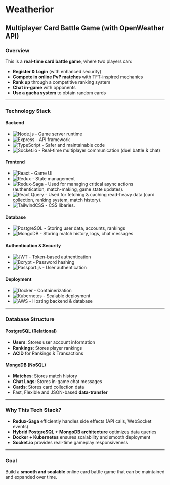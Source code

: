 # Weatherior

## Multiplayer Card Battle Game (with OpenWeather API)

### Overview
This is a **real-time card battle game**, where two players can:
- **Register & Login** (with enhanced security)
- **Compete in online PvP matches** with TFT-inspired mechanics
- **Rank up** through a competitive ranking system
- **Chat in-game** with opponents
- **Use a gacha system** to obtain random cards

---

### Technology Stack

#### Backend
- ![Node.js](https://img.shields.io/badge/Node.js-339933?style=for-the-badge&logo=node.js&logoColor=white) - Game server runtime
- ![Express](https://img.shields.io/badge/Express.js-000000?style=for-the-badge&logo=express&logoColor=white) - API framework
- ![TypeScript](https://img.shields.io/badge/TypeScript-3178C6?style=for-the-badge&logo=typescript&logoColor=white) - Safer and maintainable code
- ![Socket.io](https://img.shields.io/badge/Socket.io-010101?style=for-the-badge&logo=socket.io&logoColor=white) - Real-time multiplayer communication (duel battle & chat)

#### Frontend
- ![React](https://img.shields.io/badge/React-61DAFB?style=for-the-badge&logo=react&logoColor=white) - Game UI
- ![Redux](https://img.shields.io/badge/Redux-764ABC?style=for-the-badge&logo=redux&logoColor=white) - State management
- ![Redux-Saga](https://img.shields.io/badge/Redux--Saga-999999?style=for-the-badge&logo=redux-saga&logoColor=white) - Used for managing critical async actions (authentication, match-making, game state updates).
- ![React Query](https://img.shields.io/badge/React_Query-FF4154?style=for-the-badge&logo=reactquery&logoColor=white) - Used for fetching & caching read-heavy data (card collection, ranking system, match history).
- ![TailwindCSS](https://img.shields.io/badge/TailwindCSS-06B6D4?style=for-the-badge&logo=tailwindcss&logoColor=white) - CSS libaries.

#### Database
- ![PostgreSQL](https://img.shields.io/badge/PostgreSQL-336791?style=for-the-badge&logo=postgresql&logoColor=white) - Storing user data, accounts, rankings
- ![MongoDB](https://img.shields.io/badge/MongoDB-47A248?style=for-the-badge&logo=mongodb&logoColor=white) - Storing match history, logs, chat messages

#### Authentication & Security
- ![JWT](https://img.shields.io/badge/JWT-000000?style=for-the-badge&logo=jsonwebtokens&logoColor=white) - Token-based authentication
- ![Bcrypt](https://img.shields.io/badge/Bcrypt-4A90E2?style=for-the-badge) - Password hashing
- ![Passport.js](https://img.shields.io/badge/Passport.js-34E27A?style=for-the-badge&logo=passport&logoColor=white) - User authentication

#### Deployment
- ![Docker](https://img.shields.io/badge/Docker-2496ED?style=for-the-badge&logo=docker&logoColor=white) - Containerization
- ![Kubernetes](https://img.shields.io/badge/Kubernetes-326CE5?style=for-the-badge&logo=kubernetes&logoColor=white) - Scalable deployment
- ![AWS](https://img.shields.io/badge/AWS-232F3E?style=for-the-badge&logo=amazon-aws&logoColor=white) - Hosting backend & database

---

### Database Structure
#### **PostgreSQL** (Relational)
- **Users**: Stores user account information
- **Rankings**: Stores player rankings
- **ACID** for Rankings & Transactions

#### **MongoDB** (NoSQL)
- **Matches**: Stores match history
- **Chat Logs**: Stores in-game chat messages
- **Cards**: Stores card collection data
- Fast, Flexible and JSON-based **data-transfer**
---

### Why This Tech Stack?
- **Redux-Saga** efficiently handles side effects (API calls, WebSocket events)
- **Hybrid PostgreSQL + MongoDB architecture** optimizes data queries
- **Docker + Kubernetes** ensures scalability and smooth deployment
- **Socket.io** provides real-time gameplay responsiveness

---

### Goal
Build a **smooth and scalable** online card battle game that can be maintained and expanded over time.

